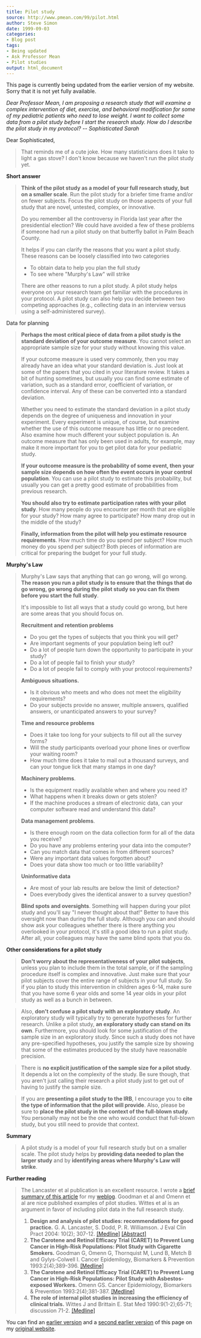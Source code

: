 ```yaml
---
title: Pilot study
source: http://www.pmean.com/99/pilot.html
author: Steve Simon
date: 1999-09-03
categories:
- Blog post
tags:
- Being updated
- Ask Professor Mean
- Pilot studies
output: html_document
---
```


This page is currently being updated from the earlier version of my website. Sorry that it is not yet fully available.

*Dear Professor Mean, I am proposing a research study that will examine
a complex intervention of diet, exercise, and behavioral modification
for some of my pediatric patients who need to lose weight. I want to
collect some data from a pilot study before I start the research study.
How do I describe the pilot study in my protocol? \-- Sophisticated
Sarah*

Dear Sophisticated,

> That reminds me of a cute joke. How many statisticians does it take to
> light a gas stove? I don't know because we haven't run the pilot
> study yet.

**Short answer**

> **Think of the pilot study as a model of your full research study, but
> on a smaller scale**. Run the pilot study for a briefer time frame
> and/or on fewer subjects. Focus the pilot study on those aspects of
> your full study that are novel, untested, complex, or innovative.
>
> Do you remember all the controversy in Florida last year after the
> presidential election? We could have avoided a few of these problems
> if someone had run a pilot study on that butterfly ballot in Palm
> Beach County.
>
> It helps if you can clarify the reasons that you want a pilot study.
> These reasons can be loosely classified into two categories
>
> -   To obtain data to help you plan the full study
> -   To see where "Murphy's Law" will strike
>
> There are other reasons to run a pilot study. A pilot study helps
> everyone on your research team get familiar with the procedures in
> your protocol. A pilot study can also help you decide between two
> competing approaches (e.g., collecting data in an interview versus
> using a self-administered survey).

Data for planning

> **Perhaps the most critical piece of data from a pilot study is the
> standard deviation of your outcome measure**. You cannot select an
> appropriate sample size for your study without knowing this value.
>
> If your outcome measure is used very commonly, then you may already
> have an idea what your standard deviation is. Just look at some of the
> papers that you cited in your literature review. It takes a bit of
> hunting sometimes, but usually you can find some estimate of
> variation, such as a standard error, coefficient of variation, or
> confidence interval. Any of these can be converted into a standard
> deviation.
>
> Whether you need to estimate the standard deviation in a pilot study
> depends on the degree of uniqueness and innovation in your experiment.
> Every experiment is unique, of course, but examine whether the use of
> this outcome measure has little or no precedent. Also examine how much
> different your subject population is. An outcome measure that has only
> been used in adults, for example, may make it more important for you
> to get pilot data for your pediatric study.
>
> **If your outcome measure is the probability of some event, then your
> sample size depends on how often the event occurs in your control
> population**. You can use a pilot study to estimate this probability,
> but usually you can get a pretty good estimate of probabilities from
> previous research.
>
> **You should also try to estimate participation rates with your pilot
> study**. How many people do you encounter per month that are eligible
> for your study? How many agree to participate? How many drop out in
> the middle of the study?
>
> **Finally, information from the pilot will help you estimate resource
> requirements**. How much time do you spend per subject? How much money
> do you spend per subject? Both pieces of information are critical for
> preparing the budget for your full study.

**Murphy's Law**

> Murphy's Law says that anything that can go wrong, will go wrong.
> **The reason you run a pilot study is to ensure that the things that
> do go wrong, go wrong during the pilot study so you can fix them
> before you start the full study**.
>
> It's impossible to list all ways that a study could go wrong, but
> here are some areas that you should focus on.
>
> **Recruitment and retention problems**
>
> -   Do you get the types of subjects that you think you will get?
> -   Are important segments of your population being left out?
> -   Do a lot of people turn down the opportunity to participate in
>     your study?
> -   Do a lot of people fail to finish your study?
> -   Do a lot of people fail to comply with your protocol requirements?
>
> **Ambiguous situations.**
>
> -   Is it obvious who meets and who does not meet the eligibility
>     requirements?
> -   Do your subjects provide no answer, multiple answers, qualified
>     answers, or unanticipated answers to your survey?
>
> **Time and resource problems**
>
> -   Does it take too long for your subjects to fill out all the survey
>     forms?
> -   Will the study participants overload your phone lines or overflow
>     your waiting room?
> -   How much time does it take to mail out a thousand surveys, and can
>     your tongue lick that many stamps in one day?
>
> **Machinery problems**.
>
> -   Is the equipment readily available when and where you need it?
> -   What happens when it breaks down or gets stolen?
> -   If the machine produces a stream of electronic data, can your
>     computer software read and understand this data?
>
> **Data management problems**.
>
> -   Is there enough room on the data collection form for all of the
>     data you receive?
> -   Do you have any problems entering your data into the computer?
> -   Can you match data that comes in from different sources?
> -   Were any important data values forgotten about?
> -   Does your data show too much or too little variability?
>
> **Uninformative data**
>
> -   Are most of your lab results are below the limit of detection?
> -   Does everybody gives the identical answer to a survey question?
>
> **Blind spots and oversights**. Something will happen during your
> pilot study and you'll say "I never thought about that!" Better to
> have this oversight now than during the full study. Although you can
> and should show ask your colleagues whether there is there anything
> you overlooked in your protocol, it's still a good idea to run a
> pilot study. After all, your colleagues may have the same blind spots
> that you do.

**Other considerations for a pilot study**

> **Don't worry about the representativeness of your pilot subjects**,
> unless you plan to include them in the total sample, or if the
> sampling procedure itself is complex and innovative. Just make sure
> that your pilot subjects cover the entire range of subjects in your
> full study. So if you plan to study this intervention in children ages
> 6-14, make sure that you have some 6 year olds and some 14 year olds
> in your pilot study as well as a bunch in between.

> Also, **don't confuse a pilot study with an exploratory study**. An
> exploratory study will typically try to generate hypotheses for
> further research. Unlike a pilot study, **an exploratory study can
> stand on its own**. Furthermore, you should look for some
> justification of the sample size in an exploratory study. Since such a
> study does not have any pre-specified hypotheses, you justify the
> sample size by showing that some of the estimates produced by the
> study have reasonable precision.

> There is **no explicit justification of the sample size for a pilot
> study**. It depends a lot on the complexity of the study. Be sure
> though, that you aren't just calling their research a pilot study
> just to get out of having to justify the sample size.

> If you are **presenting a pilot study to the IRB**, I encourage you to
> **cite the type of information that the pilot will provide**. Also,
> please be sure to **place the pilot study in the context of the
> full-blown study**. You personally may not be the one who would
> conduct that full-blown study, but you still need to provide that
> context.

**Summary**

> A pilot study is a model of your full research study but on a smaller
> scale. The pilot study helps by **providing data needed to plan the
> larger study** and by **identifying areas where Murphy's Law will
> strike**.

**Further reading**

> The Lancaster et al publication is an excellent resource. I wrote a
> [brief summary of this article](../08/weblog2004/PilotStudy.asp) for
> my [weblog](../08/weblog.asp). Goodman et al and Omenn et al are nice
> published examples of pilot studies. Wittes et al is an argument in
> favor of including pilot data in the full research study.
>
> 1.  **Design and analysis of pilot studies: recommendations for good
>     practice.** G. A. Lancaster, S. Dodd, P. R. Williamson. J Eval
>     Clin Pract 2004: 10(2); 307-12.
>     [\[Medline\]](http://www.ncbi.nlm.nih.gov/entrez/query.fcgi?cmd=Retrieve&db=PubMed&list_uids=15189396&dopt=Abstract)
>     [\[Abstract\]](http://www.blackwell-synergy.com/links/doi/10.1111/j..2002.384.doc.x/abs)
> 2.  **The Carotene and Retinol Efficacy Trial (CARET) to Prevent Lung
>     Cancer in High-Risk Populations: Pilot Study with Cigarette
>     Smokers.** Goodman G, Omenn G, Thornquist M, Lund B, Metch B and
>     Gylys-Colwell I. Cancer Epidemilogy, Biomarkers & Prevention
>     1993:2(4);389-396.
>     [\[Medline\]](http://www.ncbi.nlm.nih.gov/entrez/query.fcgi?cmd=Retrieve&db=PubMed&list_uids=8348063&dopt=Abstract)
> 3.  **The Carotene and Retinol Efficacy Trial (CARET) to Prevent Lung
>     Cancer in High-Risk Populations: Pilot Study with Asbestos-exposed
>     Workers.** Omenn GS. Cancer Epidemiology, Biomarkers & Prevention
>     1993:2(4);381-387.
>     [\[Medline\]](http://www.ncbi.nlm.nih.gov/entrez/query.fcgi?cmd=Retrieve&db=PubMed&list_uids=8348062&dopt=Abstract)
> 4.  **The role of internal pilot studies in increasing the efficiency
>     of clinical trials.** Wittes J and Brittain E. Stat Med
>     1990:9(1-2);65-71; discussion 71-2.
>     [\[Medline\]](http://www.ncbi.nlm.nih.gov/entrez/query.fcgi?cmd=Retrieve&db=PubMed&dopt=Citation&list_uids=2345839)

You can find an [earlier version][sim1] and a [second earlier version][sim3] of this page on my [original website][sim2].

[sim1]: http://www.pmean.com/99/pilot.html
[sim2]: http://www.pmean.com/original_site.html
[sim3]: http://www.pmean.com/99/pilot1html

